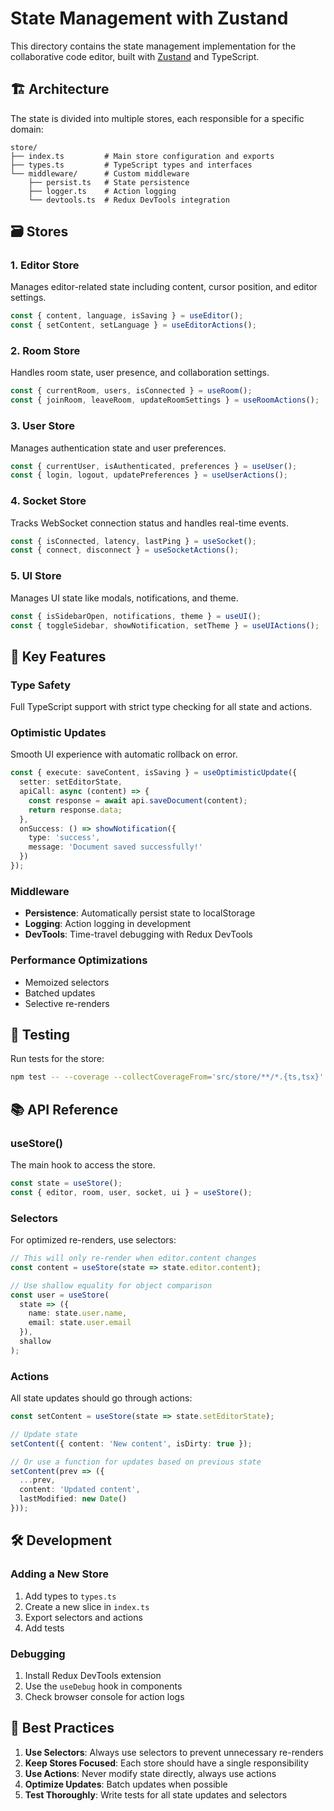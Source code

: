 # State Management with Zustand

This directory contains the state management implementation for the collaborative code editor, built with [Zustand](https://github.com/pmndrs/zustand) and TypeScript.

## 🏗 Architecture

The state is divided into multiple stores, each responsible for a specific domain:

```
store/
├── index.ts         # Main store configuration and exports
├── types.ts         # TypeScript types and interfaces
└── middleware/      # Custom middleware
    ├── persist.ts   # State persistence
    ├── logger.ts    # Action logging
    └── devtools.ts  # Redux DevTools integration
```

## 🗃️ Stores

### 1. Editor Store
Manages editor-related state including content, cursor position, and editor settings.

```typescript
const { content, language, isSaving } = useEditor();
const { setContent, setLanguage } = useEditorActions();
```

### 2. Room Store
Handles room state, user presence, and collaboration settings.

```typescript
const { currentRoom, users, isConnected } = useRoom();
const { joinRoom, leaveRoom, updateRoomSettings } = useRoomActions();
```

### 3. User Store
Manages authentication state and user preferences.

```typescript
const { currentUser, isAuthenticated, preferences } = useUser();
const { login, logout, updatePreferences } = useUserActions();
```

### 4. Socket Store
Tracks WebSocket connection status and handles real-time events.

```typescript
const { isConnected, latency, lastPing } = useSocket();
const { connect, disconnect } = useSocketActions();
```

### 5. UI Store
Manages UI state like modals, notifications, and theme.

```typescript
const { isSidebarOpen, notifications, theme } = useUI();
const { toggleSidebar, showNotification, setTheme } = useUIActions();
```

## 🎯 Key Features

### Type Safety
Full TypeScript support with strict type checking for all state and actions.

### Optimistic Updates
Smooth UI experience with automatic rollback on error.

```typescript
const { execute: saveContent, isSaving } = useOptimisticUpdate({
  setter: setEditorState,
  apiCall: async (content) => {
    const response = await api.saveDocument(content);
    return response.data;
  },
  onSuccess: () => showNotification({
    type: 'success',
    message: 'Document saved successfully!'
  })
});
```

### Middleware
- **Persistence**: Automatically persist state to localStorage
- **Logging**: Action logging in development
- **DevTools**: Time-travel debugging with Redux DevTools

### Performance Optimizations
- Memoized selectors
- Batched updates
- Selective re-renders

## 🧪 Testing

Run tests for the store:

```bash
npm test -- --coverage --collectCoverageFrom='src/store/**/*.{ts,tsx}'
```

## 📚 API Reference

### useStore()
The main hook to access the store.

```typescript
const state = useStore();
const { editor, room, user, socket, ui } = useStore();
```

### Selectors
For optimized re-renders, use selectors:

```typescript
// This will only re-render when editor.content changes
const content = useStore(state => state.editor.content);

// Use shallow equality for object comparison
const user = useStore(
  state => ({
    name: state.user.name,
    email: state.user.email
  }),
  shallow
);
```

### Actions
All state updates should go through actions:

```typescript
const setContent = useStore(state => state.setEditorState);

// Update state
setContent({ content: 'New content', isDirty: true });

// Or use a function for updates based on previous state
setContent(prev => ({
  ...prev,
  content: 'Updated content',
  lastModified: new Date()
}));
```

## 🛠 Development

### Adding a New Store
1. Add types to `types.ts`
2. Create a new slice in `index.ts`
3. Export selectors and actions
4. Add tests

### Debugging
1. Install Redux DevTools extension
2. Use the `useDebug` hook in components
3. Check browser console for action logs

## 📝 Best Practices

1. **Use Selectors**: Always use selectors to prevent unnecessary re-renders
2. **Keep Stores Focused**: Each store should have a single responsibility
3. **Use Actions**: Never modify state directly, always use actions
4. **Optimize Updates**: Batch updates when possible
5. **Test Thoroughly**: Write tests for all state updates and selectors
